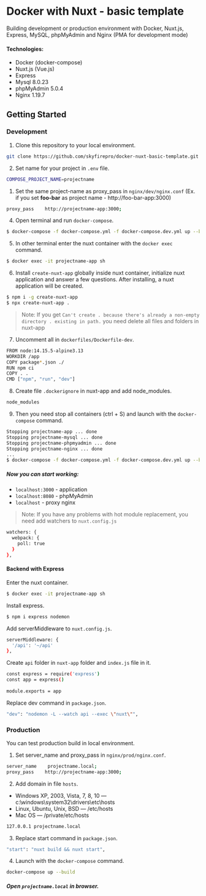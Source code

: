 # Docker with Nuxt - basic template
Building development or production environment with Docker, Nuxt.js, Express, MySQL, phpMyAdmin and Nginx (PMA for development mode) 

#### Technologies:
- Docker (docker-compose)
- Nuxt.js (Vue.js)
- Express
- Mysql 8.0.23 
- phpMyAdmin 5.0.4
- Nginx 1.19.7

## Getting Started

### Development

1. Clone this repository to your local environment.

```bash
git clone https://github.com/skyfirepro/docker-nuxt-basic-template.git
```

2. Set name for your project in ``.env`` file.

```bash
COMPOSE_PROJECT_NAME=projectname
```

1. Set the same project-name as proxy_pass in ``nginx/dev/nginx.conf`` (Ex. if you set **foo-bar** as project name - http://foo-bar-app:3000)

```bash
proxy_pass    http://projectname-app:3000;
```

4. Open terminal and run ``docker-compose``.

```bash
$ docker-compose -f docker-compose.yml -f docker-compose.dev.yml up --build
```

5. In other terminal enter the nuxt container with the ``docker exec`` command.

```bash
$ docker exec -it projectname-app sh
```

6. Install `create-nuxt-app` globally inside nuxt container, initialize nuxt application and answer a few questions. After installing, a nuxt application will be created.

```bash
$ npm i -g create-nuxt-app
$ npx create-nuxt-app .
```

> Note: If you get ``Can't create . because there's already a non-empty directory . existing in path.`` you need delete all files and folders in nuxt-app


7. Uncomment all in ``dockerfiles/Dockerfile-dev``.

```bash
FROM node:14.15.5-alpine3.13
WORKDIR /app
COPY package*.json ./
RUN npm ci
COPY . .
CMD ["npm", "run", "dev"]
```

8. Create file ``.dockerignore`` in nuxt-app and add node_modules.

```bash
node_modules
```

9. Then you need stop all containers (ctrl + S) and launch with the ``docker-compose`` command.
```bash
Stopping projectname-app ... done
Stopping projectname-mysql ... done
Stopping projectname-phpmyadmin ... done
Stopping projectname-nginx ... done
... 
$ docker-compose -f docker-compose.yml -f docker-compose.dev.yml up --build
```


##### Now you can start working: 
- ``localhost:3000`` - application
- ``localhost:8080`` - phpMyAdmin
- ``localhost`` - proxy nginx



> Note: If you have any problems with hot module replacement, you need add watchers to ``nuxt.config.js``
```bash
watchers: {
  webpack: {
    poll: true
  }
},
```
#### Backend with Express
Enter the nuxt container.
```bash
$ docker exec -it projectname-app sh
 ```

Install express.
```bash
$ npm i express nodemon
 ```

Add serverMiddleware to ``nuxt.config.js``.
```bash
serverMiddleware: {
  '/api': '~/api'
},
 ```

Create ``api`` folder in ``nuxt-app`` folder and ``index.js`` file in it.
```bash
const express = require('express')
const app = express()
 
module.exports = app
```

Replace dev command in ``package.json``.
```bash
"dev": "nodemon -L --watch api --exec \"nuxt\"",
```


### Production 
You can test production build in local environment.

1. Set server_name and proxy_pass in ``nginx/prod/nginx.conf``.
```bash
server_name    projectname.local;
proxy_pass    http://projectname-app:3000;
```

2. Add domain in file ``hosts``.
- Windows XP, 2003, Vista, 7, 8, 10 — c:\windows\system32\drivers\etc\hosts
- Linux, Ubuntu, Unix, BSD — /etc/hosts
- Mac OS — /private/etc/hosts
```bash
127.0.0.1 projectname.local
```

3. Replace start command in ``package.json``.
```bash
"start": "nuxt build && nuxt start",
```

4. Launch with the ``docker-compose`` command.
```bash
docker-compose up --build
```

##### Open ``projectname.local`` in browser.


